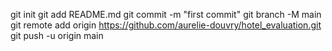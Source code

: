 
git init
git add README.md
git commit -m "first commit"
git branch -M main
git remote add origin https://github.com/aurelie-douvry/hotel_evaluation.git
git push -u origin main